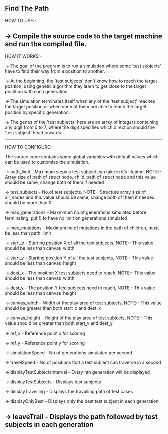 Find The Path
--------------------------------------------------------------------------------------------
HOW TO USE:-

-> Compile the source code to the target machine and run the compiled file.
--------------------------------------------------------------------------------------------
HOW IT WORKS:-

-> The goal of the program is to run a simulation where some 'test subjects' have to find their way from a position to another.

-> At the beginning, the 'test subjects' don't know how to reach the target position, using genetic algorithm they learn to get close to the target postition with each generation.

-> The simulation terminates itself when any of the 'test subject' reaches the target position or when none of them are able to reach the target position by specific generation.

-> The genes of the 'test subjects' here are an array of integers containing any digit from 0 to 7, where the digit specifies which direction should the 'test subject' head towards.

--------------------------------------------------------------------------------------------
HOW TO CONFIGURE:-

The source code contains some global variables with default values which can be used to customise the simulation.

-> path_limit - Maximum steps a test subject can take in it's lifetime, NOTE:- Array size of path of struct node, child_path of struct node and this value should be same, change both of them if needed

-> test_subjects - No.of test subjects, NOTE:- Structure array size of all_nodes and this value should be same, change both of them if needed, should be more than 0

-> max_generations - Maxminum no.of generations simulated before terminating, put 0 to have no limit on generations simulated

-> max_mutations - Maximum no.of mutations in the path of children, must be less than path_limit

-> start_x - Starting position X of all the test subjects, NOTE:- This value should be less than canvas_width

-> start_y - Starting position Y of all the test subjects, NOTE:- This value should be less than canvas_height

-> dest_x - The position X test subjects need to reach, NOTE:- This value should be less than canvas_width

-> dest_y - The position Y test subjects need to reach, NOTE:- This value should be less than canvas_height

-> canvas_width - Width of the play area of test subjects, NOTE:- This value should be greater than both start_x and dest_x

-> canvas_height - Height of the play area of test subjects, NOTE:- This value should be greater than both start_y and dest_y

-> ref_x - Reference point x for scoring

-> ref_y - Reference point y for scoring

-> simulationSpeed - No.of generations simulated per second

-> travelSpeed - No.of positions that a test subject can traverse in a second

-> displayTestSubjectsInterval - Every nth generation will be displayed

-> displayTestSubjects - Displays test subjects

-> displayTravelling - Displays the travalling path of test cases

-> displayOnlyBest - Displays only the best test subject in each generation

-> leaveTrail - Displays the path followed by test subjects in each generation
-------------------------------------------------------------------------------------------
